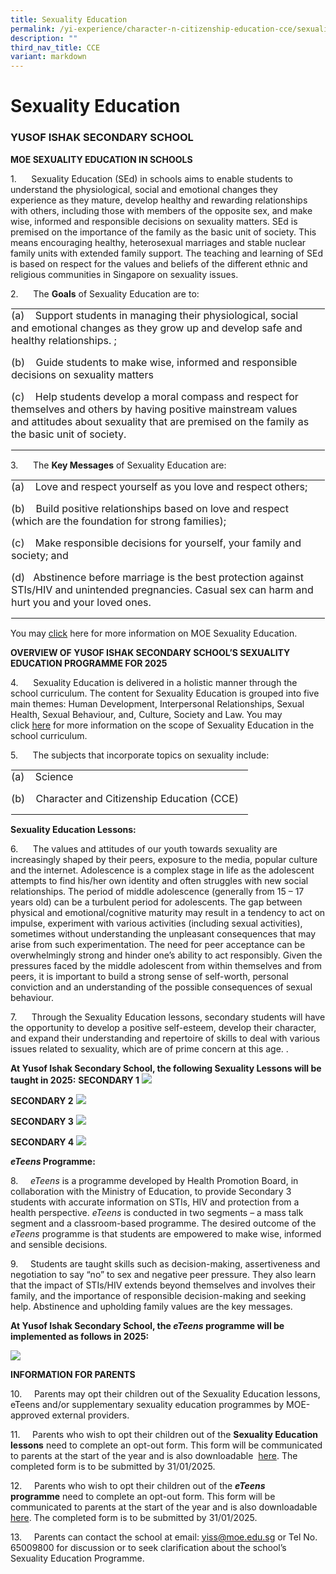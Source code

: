 ```yaml
---
title: Sexuality Education
permalink: /yi-experience/character-n-citizenship-education-cce/sexuality-education/
description: ""
third_nav_title: CCE
variant: markdown
---
```

# **Sexuality Education**

### YUSOF ISHAK SECONDARY SCHOOL

**MOE SEXUALITY EDUCATION IN SCHOOLS**

1.&nbsp; &nbsp; &nbsp;&nbsp;Sexuality Education (SEd) in schools aims to enable students to understand the physiological, social and emotional changes they experience as they mature, develop healthy and rewarding relationships with others, including those with members of the opposite sex, and make wise, informed and responsible decisions on sexuality matters. SEd is premised on the importance of the family as the basic unit of society. This means encouraging healthy, heterosexual marriages and stable nuclear family units with extended family support. The teaching and learning of SEd is based on respect for the values and beliefs of the different ethnic and religious communities in Singapore on sexuality issues. 
  

2.&nbsp; &nbsp; &nbsp; The&nbsp;**Goals**&nbsp;of Sexuality Education are to:

<table class="ives_tab_kosong" style="margin: 0px; outline: 0px; padding: 0px; border-collapse: collapse; border: 1px solid transparent; table-layout: fixed;"><tbody style="margin: 0px; outline: 0px; padding: 0px;"><tr style="margin: 0px; outline: 0px; padding: 0px;"><td style="margin: 0px; outline: 0px; padding: 0px 15px 15px 0px; vertical-align: top;">(a)&nbsp; &nbsp;&nbsp;Support students in managing their physiological, social and emotional changes as they grow up and develop safe and healthy relationships. ;</td></tr><tr style="margin: 0px; outline: 0px; padding: 0px;"><td style="margin: 0px; outline: 0px; padding: 0px 15px 15px 0px; vertical-align: top;">(b)&nbsp; &nbsp;&nbsp;Guide students to make wise, informed and responsible decisions on sexuality matters</td></tr><tr style="margin: 0px; outline: 0px; padding: 0px;"><td style="margin: 0px; outline: 0px; padding: 0px 15px 15px 0px; vertical-align: top;">(c)&nbsp; &nbsp;&nbsp;Help students develop a moral compass and respect for themselves and others by having positive mainstream values and attitudes about sexuality that are premised on the family as the basic unit of society. </td></tr></tbody></table>

3.&nbsp; &nbsp; &nbsp; The&nbsp;**Key Messages**&nbsp;of Sexuality Education are:

<table class="ives_tab_kosong" style="margin: 0px; outline: 0px; padding: 0px; border-collapse: collapse; border: 1px solid transparent; table-layout: fixed;"><tbody style="margin: 0px; outline: 0px; padding: 0px;"><tr style="margin: 0px; outline: 0px; padding: 0px;"><td style="margin: 0px; outline: 0px; padding: 0px 15px 15px 0px; vertical-align: top;">(a)&nbsp; &nbsp;&nbsp;Love and respect yourself as you love and respect others;</td></tr><tr style="margin: 0px; outline: 0px; padding: 0px;"><td style="margin: 0px; outline: 0px; padding: 0px 15px 15px 0px; vertical-align: top;">(b)&nbsp; &nbsp;&nbsp;Build positive relationships based on love and respect (which are the foundation for strong families);</td></tr><tr style="margin: 0px; outline: 0px; padding: 0px;"><td style="margin: 0px; outline: 0px; padding: 0px 15px 15px 0px; vertical-align: top;">(c)&nbsp; &nbsp;&nbsp;Make responsible decisions for yourself, your family and society; and</td></tr><tr style="margin: 0px; outline: 0px; padding: 0px;"><td style="margin: 0px; outline: 0px; padding: 0px 15px 15px 0px; vertical-align: top;">(d)&nbsp; &nbsp;Abstinence before marriage is the best protection against STIs/HIV and unintended pregnancies. Casual sex can harm and hurt you and your loved ones.</td></tr></tbody></table>

You may&nbsp;[click](https://go.gov.sg/moe-sexuality-education)&nbsp;here for more information on MOE Sexuality Education.

  

**OVERVIEW OF YUSOF ISHAK SECONDARY SCHOOL’S SEXUALITY EDUCATION PROGRAMME FOR 2025**

4.&nbsp; &nbsp; &nbsp; Sexuality Education is delivered in a holistic manner through the school curriculum.&nbsp;The content for Sexuality Education is grouped into five main themes: Human Development, Interpersonal Relationships, Sexual Health, Sexual Behaviour, and, Culture, Society and Law. You may click&nbsp;[here](https://go.gov.sg/moe-sexuality-education-scope)&nbsp;for more information on the scope of Sexuality Education in the school curriculum.

5.&nbsp; &nbsp; &nbsp; The subjects that incorporate topics on sexuality include:

<table class="ives_tab_kosong" style="margin: 0px; outline: 0px; padding: 0px; border-collapse: collapse; border: 1px solid transparent; table-layout: fixed;"><tbody style="margin: 0px; outline: 0px; padding: 0px;"><tr style="margin: 0px; outline: 0px; padding: 0px;"><td style="margin: 0px; outline: 0px; padding: 0px 15px 15px 0px; vertical-align: top;">(a)&nbsp; &nbsp; Science</td></tr><tr style="margin: 0px; outline: 0px; padding: 0px;"><td style="margin: 0px; outline: 0px; padding: 0px 15px 15px 0px; vertical-align: top;">(b)&nbsp; &nbsp; Character and Citizenship Education (CCE)</td></tr></tbody></table>

**Sexuality Education Lessons:**&nbsp;

6.&nbsp; &nbsp; &nbsp; The values and attitudes of our youth towards sexuality are increasingly shaped by their peers, exposure to the media, popular culture and the internet. Adolescence is a complex stage in life as the adolescent attempts to find his/her own identity and often struggles with new social relationships. The period of middle adolescence (generally from 15 – 17 years old) can be a turbulent period for adolescents. The gap between physical and emotional/cognitive maturity may result in a tendency to act on impulse, experiment with various activities (including sexual activities), sometimes without understanding the unpleasant consequences that may arise from such experimentation. The need for peer acceptance can be overwhelmingly strong and hinder one’s ability to act responsibly.  Given the pressures faced by the middle adolescent from within themselves and from peers, it is important to build a strong sense of self-worth, personal conviction and an understanding of the possible consequences of sexual behaviour. 

7.&nbsp; &nbsp; &nbsp; Through the Sexuality Education lessons, secondary students will have the opportunity to develop a positive self-esteem, develop their character, and expand their understanding and repertoire of skills to deal with various issues related to sexuality, which are of prime concern at this age. .&nbsp;

**At Yusof Ishak Secondary School, the following Sexuality Lessons will be taught in 2025:**
**SECONDARY 1**
![](/images/Sec_1_2025.jpg)

**SECONDARY 2**
![](/images/Sec_2.jpg)

**SECONDARY 3**
![](/images/Sec3_2025.jpg)

**SECONDARY 4**
![](/images/Sec4_2025.jpg)

***eTeens* Programme:**

8.&nbsp; &nbsp; &nbsp;*eTeens* is a programme developed by Health Promotion Board, in collaboration with the Ministry of Education, to provide Secondary 3 students with accurate information on STIs, HIV and protection from a health perspective. *eTeens* is conducted in two segments – a mass talk segment and a classroom-based programme. The desired outcome of the *eTeens* programme is that students are empowered to make wise, informed and sensible decisions.

9.&nbsp; &nbsp; &nbsp;Students are taught skills such as decision-making, assertiveness and negotiation to say “no” to sex and negative peer pressure. They also learn that the impact of STIs/HIV extends beyond themselves and involves their family, and the importance of responsible decision-making and seeking help. Abstinence and upholding family values are the key messages.

**At Yusof Ishak Secondary School, the *eTeens* programme will be implemented as follows in 2025:**

![](/images/eTeens_2025.jpg)

**INFORMATION FOR PARENTS**

10.&nbsp; &nbsp; &nbsp;Parents may opt their children out of the Sexuality Education lessons, eTeens and/or supplementary sexuality education programmes by MOE-approved external providers. 

11.&nbsp; &nbsp; &nbsp;Parents who wish to opt their children out of the&nbsp;**Sexuality Education lessons**&nbsp;need to complete an opt-out form. This form will be communicated to parents at the start of the year and is also downloadable &nbsp;[here](https://form.gov.sg/678603a0a46c080930651f86).&nbsp;The completed form is to be submitted by 31/01/2025.

12.&nbsp; &nbsp; &nbsp;Parents who wish to opt their children out of the&nbsp;***eTeens* programme**&nbsp;need to complete an opt-out form. This form will be communicated to parents at the start of the year and is also downloadable [here](https://form.gov.sg/678606154078da80088ac728). The completed form is to be submitted by 31/01/2025. 

13.&nbsp; &nbsp; &nbsp;Parents can contact the school at email: yiss@moe.edu.sg or Tel No. 65009800 for discussion or to seek clarification about the school’s Sexuality Education Programme.
